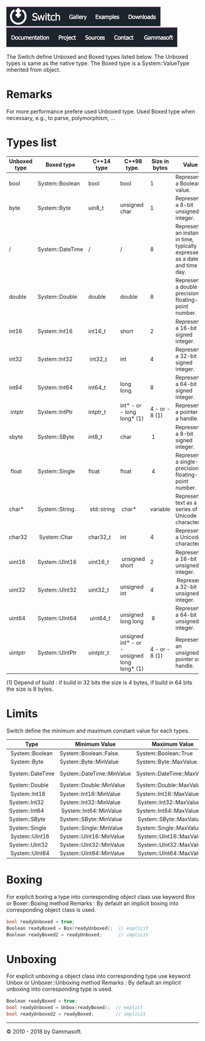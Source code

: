 [![Switch](../docs/Pictures/Menu/Switch.png)](Home.md)[![Switch](../docs/Pictures/Menu/Gallery.png)](Gallery.md)[![Switch](../docs/Pictures/Menu/Examples.png)](Examples.md)[![Switch](../docs/Pictures/Menu/Downloads.png)](Downloads.md)[![Switch](../docs/Pictures/Menu/Documentation.png)](Documentation.md)[![Switch](../docs/Pictures/Menu/Project.png)](https://sourceforge.net/projects/switchpro)[![Switch](../docs/Pictures/Menu/Sources.png)](https://github.com/gammasoft71/switch)[![Switch](../docs/Pictures/Menu/Contact.png)](Contact.md)[![Switch](../docs/Pictures/Menu/Gammasoft.png)](https://gammasoft71.wixsite.com/gammasoft)

The Switch define Unboxed and Boxed types listed below. The Unboxed types is same as the native type. The Boxed type is a System::ValueType inherited from object.

# Remarks

For more performance prefere used Unboxed type. Used Boxed type when necessary, e.g., to parse, polymorphism, ...

# Types list

| Unboxed type | Boxed type       | C++14 type  | C++98 type.                                  | Size in bytes  | Value                                                                         |
|--------------|------------------|-------------|----------------------------------------------|----------------|-------------------------------------------------------------------------------|
| bool         | System::Boolean  | bool        | bool                                         | 1              | Represents a Boolean value.                                                   |
| byte         | System::Byte     | uin8_t      | unsigned char                                | 1              | Represents a 8-bit unsigned integer.                                          |
| /            | System::DateTime | /           | /                                            | 8              | Represents an instant in time, typically expressed as a date and time of day. |
| double       | System::Double   | double      | double                                       | 8              | Represents a double-precision floating-point number.                          |
| int16        | System::Int16    | int16_t     | short                                        | 2              | Represents a 16-bit signed integer.                                           |
| int32        | System::Int32    | int32_t     | int                                          | 4              | Represents a 32-bit signed integer.                                           |
| int64        | System::Int64    | int64_t     | long long.                                   | 8              | Represents a 64-bit signed integer.                                           |
| intptr       | System::IntPtr   | intptr_t    | int* - or - long long* (1)                   | 4 - or - 8 (1) | Represent a pointer or a handle.                                              |
| sbyte        | System::SByte    | int8_t      | char                                         | 1              | Represents a 8-bit signed integer.                                            |
| float        | System::Single   | float       | float                                        | 4              | Represents a single-precision floating-point number.                          |
| char*        | System::String.  | std::string | char*                                        | variable       | Represents text as a series of Unicode characters.                            |
| char32       | System::Char     | char32_t    | int                                          | 4              | Represents a Unicode characters.                                              |
| uint16       | System::UInt16   | uint16_t    | unsigned short                               | 2              | Represents a 16-bit unsigned integer.                                         |
| uint32       | System::UInt32   | uint32_t    | unsigned int                                 | 4              | Represents a 32-bit unsigned integer.                                         |
| uint64       | System::UInt64   | uint64_t    | unsigned long long                           | 8              | Represents a 64-bit unsigned integer.                                         |
| uintptr      | System::UIntPtr  | uintptr_t   | unsigned int* - or - unsigned long long* (1) | 4 - or - 8 (1) | Represent an unsigned pointer or a handle.                                    |

(1) Depend of build : if build in 32 bits the size is 4 bytes, if build in 64 bits the size is 8 bytes.

# Limits

Switch define the minimum and maximum constant value for each types.

|Type              | Minimum Value              | Maximum Value              | Minimum Value             | Maximum Value               |
|------------------|----------------------------|----------------------------|---------------------------|-----------------------------|
| System::Boolean  | System::Boolean::False.    | System::Boolean::True      | false                     | true                        |
| System::Byte     | System::Byte::MinValue     | System::Byte::MaxValue.    | 0                         | 255                         |
| System::DateTime | System::DateTime::MinValue | System::DateTime::MaxValue | 00:00:00, January 1, 0001 | 23:59:59, December 31, 9999 |
| System::Double   | System::Double::MinValue   | System::Double::MaxValue   | -1.79769e+308             | 1.79769e+308                |
| System::Int16    | System::Int16::MinValue    | System::Int16::MaxValue    | -32768                    | 32767                       |
| System::Int32    | System::Int32::MinValue    | System::Int32::MaxValue    | -2147483648               | 2147483647                  |
| System::Int64    | System::Int64::MinValue    | System::Int64::MaxValue    | -9223372036854775808      | 9223372036854775807         |
| System::SByte    | System::SByte::MinValue    | System::SByte::MaxValue    | -128                      | 127                         |
| System::Single   | System::Single::MinValue   | System::Single::MaxValue   | -3.40282e+038f            | 3.40282e+038f               |
| System::UInt16   | System::UInt16::MinValue   | System::UInt16::MaxValue   | 0                         | 65535                       |
| System::UInt32   | System::UInt32::MinValue   | System::UInt32::MaxValue   | 0                         | 4294967295                  |
| System::UInt64   | System::UInt64::MinValue   | System::UInt64::MaxValue   | 0                         | 18446744073709551615        |

# Boxing

For explicit boxing a type into corresponding object class use keyword Box or Boxer::Boxing method
Remarks : By default an implicit boxing into corresponding object class is used.

```c++
bool readyUnboxed = true;
Boolean readyBoxed = Box(readyUnboxed);  // explicit
Boolean readyBoxed2 = readyUnboxed;      // implicit
```

# Unboxing

For explicit unboxing a object class into corresponding type use keyword Unbox or Unboxer::Unboxing method
Remarks : By default an implicit unboxing into corresponding type is used.

```c++
Boolean readyBoxed = true;
bool readyUnboxed = Unbox(readyBoxed);  // explict
bool readyUnboxed2 = readyBoxed;        // implicit
```

______________________________________________________________________________________________

© 2010 - 2018 by Gammasoft.
